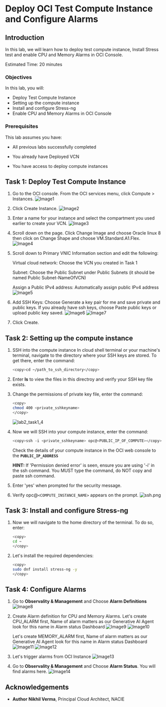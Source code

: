 # Deploy OCI Test Compute Instance and Configure Alarms

## Introduction

In this lab, we will learn how to deploy test compute instance, Install Stress test and enable CPU and Memory Alarms in OCI Console.

Estimated Time: 20 minutes

### Objectives

In this lab, you will:

- Deploy Test Compute Instance
- Setting up the compute instance
- Install and configure Stress-ng
- Enable CPU and Memory Alarms in OCI Console

### Prerequisites

This lab assumes you have:

- All previous labs successfully completed

- You already have Deployed VCN

- You have access to deploy compute instances

## Task 1: Deploy Test Compute Instance

1. Go to the OCI console. From the OCI services menu, click Compute > Instances.
![Image1](./images/image1.png "Image 1")

2. Click Create Instance.
![Image2](./images/image2.png "Image 2")

3. Enter a name for your instance and select the compartment you used earlier to create your VCN.
![Image3](./images/image3.png "Image 3")

4. Scroll down on the page. Click Change Image and choose Oracle linux 8 then click on Change Shape and choose VM.Standard.A1.Flex.
![Image4](./images/image4.png "Image 4")

5. Scroll down to Primary VNIC Information section and edit the following:

    Virtual cloud network: Choose the VCN you created in Task 1

    Subnet: Choose the Public Subnet under Public Subnets (it should be named Public Subnet-NameOfVCN)

    Assign a Public IPv4 address: Automatically assign public IPv4 address
![Image5](./images/image5.png "Image 5")

6. Add SSH Keys: Choose Generate a key pair for me and save private and public keys. If you already have ssh keys, choose Paste public keys or upload public key saved.
![Image6](./images/image6.png "Image 6")
![Image7](./images/image7.png "Image 7")

7. Click Create.

## Task 2: Setting up the compute instance

1. SSH into the compute instance
In cloud shell terminal or your machine's terminal, navigate to the directory where your SSH keys are stored. To get there, enter the command:

    ``` bash
    <copy>cd ~/path_to_ssh_directory</copy>
    ```

2. Enter **ls** to view the files in this directroy and verify your SSH key file exists.

3. Change the permissions of private key file, enter the command:

    ``` bash
    <copy>
    chmod 400 <private_sshkeyname>
    </copy>
    ```

    ![lab2_task1_4](images/lab2_task1_4.png "lab2_task1_4")

4. Now we will SSH into your compute instance, enter the command:

    ``` bash
    <copy>ssh -i <private_sshkeyname> opc@<PUBLIC_IP_OF_COMPUTE></copy>
    ```

    Check the details of your compute instance in the OCI web console to the **```PUBLIC_IP_ADDRESS```**

    **HINT:** If 'Permission denied error' is seen, ensure you are using '-i' in the ssh command. You MUST type the command, do NOT copy and paste ssh command.

5. Enter 'yes' when prompted for the security message.

6. Verify opc@`<COMPUTE_INSTANCE_NAME>` appears on the prompt.
        ![ssh.png](images/ssh.png " ")

## Task 3: Install and configure Stress-ng

1. Now we will navigate to the home directory of the terminal. To do so, enter:

    ``` bash
    <copy>
    cd ~
    </copy>
    ```

2. Let's install the required dependencies:

    ``` bash
    <copy>
    sudo dnf install stress-ng -y
    </copy>
    ```

## Task 4: Configure Alarms

1. Go to **Observality & Management** and Choose **Alarm Definitions**
   ![Image8](./images/image8.png "Image 8")

2. Create Alarm definition for CPU and Memory Alarms.
   Let's create CPU_ALARM first, Name of alarm matters as our Generative AI Agent look for this name in Alarm status Dashboard
   ![Image9](./images/image9.png "Image 9")
   ![Image10](./images/image10.png "Image 10")

   Let's create MEMORY_ALARM first, Name of alarm matters as our Generative AI Agent look for this name in Alarm status Dashboard
   ![Image11](./images/image11.png "Image 11")
   ![Image12](./images/image12.png "Image 12")

3. Let's trigger alarms from OCI Instance
![Image13](./images/image13.png "Image 13")

4. Go to **Observality & Management** and Choose **Alarm Status**. You will find alarms here.
![Image14](./images/image14.png "Image 14")

## Acknowledgements

- **Author**
    **Nikhil Verma**, Principal Cloud Architect, NACIE
